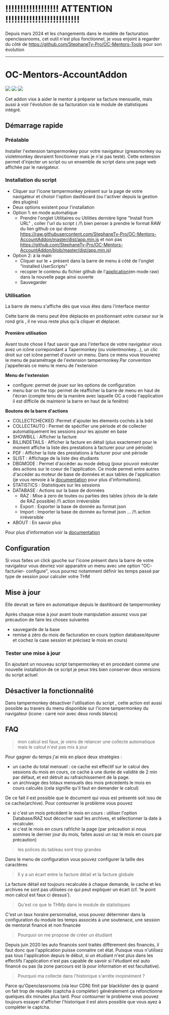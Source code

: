 # !!!!!!!!!!!!!!!!!! ATTENTION !!!!!!!!!!!!!!!!!!!!!!!!!
Depuis mars 2024 et les changements dans le modèle de facturation openclassrooms, cet outil n'est plus fonctionnel, je vous enjoint à regarder du côté de https://github.com/StephaneTy-Pro/OC-Mentors-Tools pour son évolution

--------------------------------------------------



# OC-Mentors-AccountAddon

![](https://img.shields.io/badge/build-pass-success)
![](https://img.shields.io/badge/version-1.1-orange)
[![](https://img.shields.io/badge/chat-workplace-blueviolet)](https://openclassrooms.workplace.com/groups/314612209540660/)

Cet addon vise à aider le mentor à préparer sa facture mensuelle, mais aussi à voir l'évolution de sa facturation via le module de statistiques intégré.

## Démarrage rapide

### Préalable

Installer l'extension tampermonkey pour votre navigateur (greasmonkey ou violetmonkey devraient fonctionner mais je n'ai pas testé). Cette extension permet d'injecter un script ou un ensemble de script dans une page web affichée par le navigateur.

### Installation du script

- Cliquer sur l'icone tampermonkey présent sur la page de votre navigateur et choisir l'option dashboard (ou l'activer depuis la gestion des plugins)
- Deux options existent pour l'installation
- Option 1: en mode automatique
	- Prendre l'onglet Utilitaires ou Utilities dernière ligne "Install from URL" , coller l'url du script ( /!\ bien penser à prendre le format RAW du lien github ce qui donne https://raw.githubusercontent.com/StephaneTy-Pro/OC-Mentors-AccountAddon/master/dist/app.min.js et non pas https://github.com/StephaneTy-Pro/OC-Mentors-AccountAddon/blob/master/dist/app.min.js) 
- Option 2: à la main
	- Cliquer sur le + présent dans la barre de menu à côté de l'onglet "Installed UserScripts"
	- recopier le contenu du fichier github de l'[application](https://raw.githubusercontent.com/StephaneTy-Pro/OC-Mentors-AccountAddon/master/dist/app.min.js)(en mode raw) dans la nouvelle page ainsi ouverte 
	- Sauvegarder


### Utilisation

La barre de menu s'affiche dès que vous êtes dans l'interface mentor

Cette barre de menu peut être déplacée en positionnant votre curseur sur le rond gris , il ne vous reste plus qu'à cliquer et déplacer. 

#### Première utilisation

Avant toute chose il faut savoir que ans l'interface de votre navigateur vous avez un icône correpondant a Tapermonkey (ou violentmonkey...), un clic droit sur cet icône permet d'ouvrir un menu. Dans ce menu vous trouverez le menu de paramétrage de l'extension tampermonkey.Par convention j'appellerais ce menu le menu de l'extension

**Menu de l'extension**
- configure: permet de jouer sur les options de configuration
- menu bar on the top: permet de réafficher la barre de menu en haut de l'écran (compte tenu de la manière avec laquelle OC a codé l'application il est difficile de maintenir la barre en haut de la fenêtre)


**Boutons de la barre d'actions**
- COLLECTCHECKED :Permet d'ajouter les élements cochés à la bdd
- COLLECTAUTO : Permet de spécifier une période et de collecter automatiquement les sessions pour les ajouter en base
- SHOWBILL : Afficher la facture
- BILLINDETAILS : Afficher la facture en détail (plus exactement pour le moment affiche la liste des prestations à facturer pour uné période)
- PDF : Afficher la liste des prestations à facturer pour uné période
- SLIST : Affichage de la liste des étudiants
- DBGMODE : Permet d'accéder au mode debug (pour pouvoir exécuter des actions sur le coeur de l'application. Ce mode permet entre autres d'accéder au moteur de base de données et aux tables de l'application (je vous renvoie à la [documentation](https://stephanety-pro.github.io/OC-Mentors-AccountAddon/#/actionbar?id=dbgmode) pour plus d'informations).
- STATISTICS : Statistiques sur les sessions
- DATABASE : Actions sur la base de données
  - RAZ : Mise à zero de toutes ou parties des tables (choix de la date de RAZ possible) /!\ action irréversible
  - Export : Exporter la base de donnée au format json
  - Import : Importer la base de donnée au format json ... /!\ action irréversible
- ABOUT : En savoir plus


Pour plus d'information voir la [documentation](https://stephanety-pro.github.io/OC-Mentors-AccountAddon/)

## Configuration

Si vous faites un click gauche sur l'icone présent dans la barre de votre navigateur vous devriez voir apparaitre un menu avec une option "OC- facturier- configure", vous pourrez notamment définir les temps passé par type de session pour calculer votre THM

## Mise à jour

Elle devrait se faire en automatique depuis le dashboard de tampermonkey

Après chaque mise à jour avant toute manipulation assurez vous par précaution de faire les choses suivantes

- sauvegarde de la base
- remise à zéro du mois de facturation en cours (option database/épurer et cochez la case session et précisez le mois en cours) 

### Tester une mise à jour

En ajoutant un nouveau script tampermonkey et en procédant comme une nouvelle installation de ce script je peux très bien conserver deux versions du script actuel

## Désactiver la fonctionnalité

Dans tampermonkey désactiver l'utilisation du script , cette action est aussi possible au travers du menu disponible sur l'icone tampermonkey du navigateur (icone : carré noir avec deux ronds blancs)

## FAQ

> mon calcul est faux, je viens de relancer une collecte automatique mais le calcul n'est pas mis à jour

Pour gagner du temps j'ai mis en place deux stratégies :

 - un cache du total mensuel : ce cache est effectif sur le calcul des sessions du mois en cours, ce cache à une durée de validité de 2 min par défaut, et est détruit au rafraichissement de la page.
 - un archivage des totaux mensuels des mois précédents le mois en cours calculés (cela signifie qu'il faut en demander le calcul)
 
 De ce fait il est possible que le document qui vous est présenté soit issu de ce cache(archive). Pour contourner le problème vous pouvez

  - si c'est un mois précédent le mois en cours : utiliser l'option Database/RAZ tout décocher sauf les archives, et sélectionner la date à recalculer.
  - si c'est le mois en cours rafrîchir la page (par précaution si nous sommes le dernier jour du mois, faites aussi un raz le mois en cours par précaution)
  
> les polices du tableau sont trop grandes
 
Dans le menu de configuration vous pouvez configurer la taille des caractères

> Il y a un écart entre la facture détail et la facture globale

La facture détail est toujours recalculée à chaque demande, le cache et les archives ne sont pas utilisées ce qui peut expliquer un écart (cf. 'le point mon calcul est faux ci dessus').

> Qu'est ce que le THMp dans le module de statistiques

C'est un taux horaire personnalisé, vous pouvez déterminer dans la configuration du module les temps associés à une soutenace, une session de mentorat financé et non financée

> Pourquoi on me propose de créer un étudiant

Depuis juin 2020 les auto financés sont traités différement des financés, il faut donc que l'application puisse connaitre cet état. Puisque vous n'utilisez pas tous l'application depuis le début, si un étudiant n'est plus dans les effectifs l'application n'est pas capable de savoir si l'étudiant est auto financé ou pas (la zone parcours est là pour information et est facultative).

> Pourquoi ma collecte dans l'historique s'arrête inopinément ?

Parce qu'Openclassrooms (via leur CDN) finit par blacklister des ip quand on fait trop de requête (captcha à compléter) généralement ça refonctionne quelques dix minutes plus tard. Pour contourner le probleme vous pouvez toujours essayer d'afficher l'historique il est alors possible que vous ayez à compléter le captcha.


